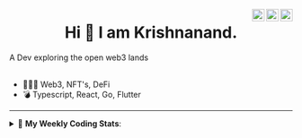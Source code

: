 <a href="https://twitter.com/incrypto32" target="_blank" rel="nofollow"><img align="right" alt="Pratik's Twitter" width="22px" src="https://cdn.jsdelivr.net/npm/simple-icons@v3/icons/twitter.svg" /></a><a href="https://www.linkedin.com/in/incrypto32" target="_blank" rel="nofollow"><img align="right" alt="Pratik's Linkdein" width="22px" src="https://cdn.jsdelivr.net/npm/simple-icons@v3/icons/linkedin.svg" /></a><a href="https://www.instagram.com/incrypto32" target="_blank" rel="nofollow"><img align="right" alt="Insta" width="22px" src="https://cdn.jsdelivr.net/npm/simple-icons@v3/icons/instagram.svg" /></a>

<center><h1> Hi 👋 I am Krishnanand. </h1></center>
A Dev exploring the open web3 lands

 <br /> 
 <br /> 

 
- 👨🏽‍💻  Web3, NFT's, DeFi
- 💣  Typescript, React, Go, Flutter
<!-- - 🌐 Visit my [porfolio website](https://incrypt32.github.io/) for complete background and contact. -->


---


<details> 
 <summary>🤖 <b>My Weekly Coding Stats</b>: </summary>
<br>

<!--START_SECTION:waka-->

```text
Rust         11 hrs 27 mins  █████████████████▒░░░░░░░   69.45 %
TypeScript   1 hr 58 mins    ███░░░░░░░░░░░░░░░░░░░░░░   12.01 %
TOML         1 hr 24 mins    ██░░░░░░░░░░░░░░░░░░░░░░░   08.50 %
YAML         29 mins         ▓░░░░░░░░░░░░░░░░░░░░░░░░   02.94 %
JSON         26 mins         ▓░░░░░░░░░░░░░░░░░░░░░░░░   02.63 %
SQL          18 mins         ▒░░░░░░░░░░░░░░░░░░░░░░░░   01.91 %
```

<!--END_SECTION:waka-->

</details>


